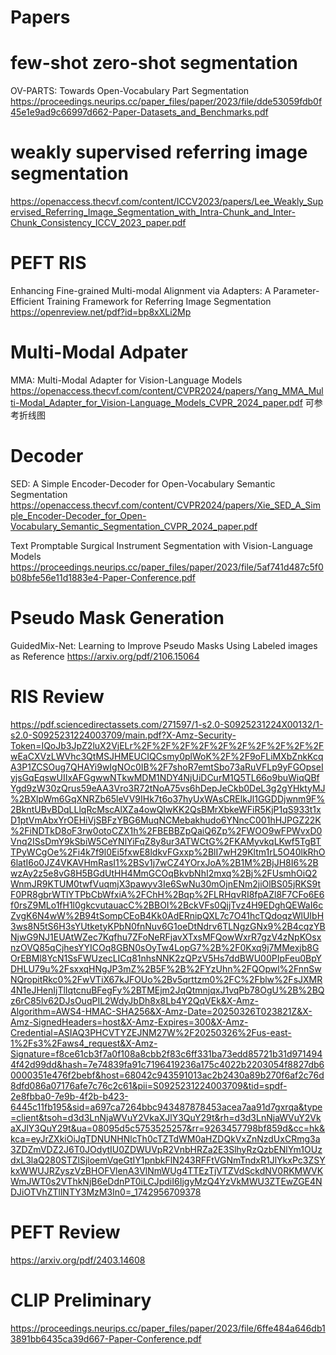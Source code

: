 # Papers
# few-shot zero-shot segmentation
OV-PARTS: Towards Open-Vocabulary Part Segmentation
https://proceedings.neurips.cc/paper_files/paper/2023/file/dde53059fdb0f45e1e9ad9c66997d662-Paper-Datasets_and_Benchmarks.pdf

# weakly supervised referring image segmentation
https://openaccess.thecvf.com/content/ICCV2023/papers/Lee_Weakly_Supervised_Referring_Image_Segmentation_with_Intra-Chunk_and_Inter-Chunk_Consistency_ICCV_2023_paper.pdf

# PEFT RIS 
Enhancing Fine-grained Multi-modal Alignment via Adapters: A Parameter-Efficient Training Framework for Referring Image Segmentation
https://openreview.net/pdf?id=bp8xXLi2Mp

# Multi-Modal Adpater
MMA: Multi-Modal Adapter for Vision-Language Models
https://openaccess.thecvf.com/content/CVPR2024/papers/Yang_MMA_Multi-Modal_Adapter_for_Vision-Language_Models_CVPR_2024_paper.pdf
可参考折线图

# Decoder 
SED: A Simple Encoder-Decoder for Open-Vocabulary Semantic Segmentation
https://openaccess.thecvf.com/content/CVPR2024/papers/Xie_SED_A_Simple_Encoder-Decoder_for_Open-Vocabulary_Semantic_Segmentation_CVPR_2024_paper.pdf

Text Promptable Surgical Instrument Segmentation with Vision-Language Models
https://proceedings.neurips.cc/paper_files/paper/2023/file/5af741d487c5f0b08bfe56e11d1883e4-Paper-Conference.pdf

# Pseudo Mask Generation
GuidedMix-Net: Learning to Improve Pseudo Masks Using Labeled images as Reference
https://arxiv.org/pdf/2106.15064


# RIS Review
https://pdf.sciencedirectassets.com/271597/1-s2.0-S0925231224X00132/1-s2.0-S0925231224003709/main.pdf?X-Amz-Security-Token=IQoJb3JpZ2luX2VjELr%2F%2F%2F%2F%2F%2F%2F%2F%2F%2FwEaCXVzLWVhc3QtMSJHMEUCIQCsmy0plWoK%2F%2F9oFLiMXbZnkKcqA3P1ZCSOug7QHAYi9wIgNOc0IB%2F7shoR7emtSbo73aRuVFLp9yFGOpseIyjsGqEqswUIIxAFGgwwNTkwMDM1NDY4NjUiDCurM1Q5TL66o9buWiqQBfYgd9zW30zQrus59eAA3Vro3R72tNoA75vs6hDepJeCkb0DeL3g2gYHktyMJ%2BXlpWm6GqXNRZb65leVV9IHk7t6o37hyUxWAsCRElkJl1GGDDjwnm9F%2BkntUBvBDqLLlqRcMscAlXZa4owQIwKK2QsBMrXbkeWFiR5KjP1qS933t1xD1ptVmAbxYrOEHiVjSBFzYBG6MuqNCMebakhudo6YNncC001hHJPGZ22K%2FiNDTkD8oF3rw0otoCZX1h%2FBEBBZpQaiQ6Zp%2FWOO9wFPWvxD0Vnq2ISsDmY9kSbiW5CeYNlYiFqZ8y8ur3ATWCtG%2FKAMyvkqLKwf5TgBTTPyWCgOe%2Fi4k7f9l0Ei5fxwE8ldkvFGxxp%2BlI7wH29Kltm1rL5O40lkRhO6latI6o0JZ4VKAVHmRasI1%2BSv1j7wCZ4YOrxJoA%2B1M%2BjJH8I6%2BwzAy2z5e8vG8H5BGdUtHH4MmGCOqBkvbNhI2mxq%2Bj%2FUsmhOiQ2WnmJR9KTUM0twfVuqmjX3pawyv3Ie6SwNu30mOjnENm2jiOlBS05jRKS9tF0PR8gbrWTlYTPbCbWfxiA%2FChH%2Bqp%2FLRHqvRI8fpAZl8F7CFo6E6f0rsZ9MLo1fH1l0gkcvutauacC%2BBOI%2BckVFs0QjjTvz4H9EDghQEWaI6cZvgK6N4wW%2B94tSompCEoB4Kk0AdERnipQXL7c7O41hcTQdoqzWlUIbH3ws8N5tS6H3sYUtketyKPbN0fnNuv6G1oeDtNdrv6TLNgzGNx9%2B4cqzYBNjwG9NJ1EUAtWZec7Kqfhu7ZFoNeRFjavXTxsMFQowWxrR7gzV4zNpKOsxnzOVQ85qCjhesYYICOq8GBN0sOyTw4LopG7%2B%2F0Kxq9j7MMexjb8GOrEBMl8YcN1SsFWUzecLICq81nhsNNK2zQPzV5Hs7ddBWU00PIpFeu0BpYDHLU79u%2FsxxqHNgJP3mZ%2B5F%2B%2FYzUhn%2FQOpwl%2FnnSwNQropitRkc0%2FwVTiX67kJFOUo%2Bv5qrttzm0%2FC%2Fblw%2FsJXMR4N1eJHenIjTlIqtcnuBFegFy%2BTMEjm2JqQtmnjqxJ1vqPb78OgU%2B%2BQz6rC85lv62DJsOuqPIL2WdyJbDh8x8Lb4Y2QqVEk&X-Amz-Algorithm=AWS4-HMAC-SHA256&X-Amz-Date=20250326T023821Z&X-Amz-SignedHeaders=host&X-Amz-Expires=300&X-Amz-Credential=ASIAQ3PHCVTYZEJNM27W%2F20250326%2Fus-east-1%2Fs3%2Faws4_request&X-Amz-Signature=f8ce61cb3f7a0f108a8cbb2f83c6ff331ba73edd85721b31d9714944f42d99dd&hash=7e74839fa91c7196419236a175c4022b2203054f8827db60000351e476f2bebf&host=68042c943591013ac2b2430a89b270f6af2c76d8dfd086a07176afe7c76c2c61&pii=S0925231224003709&tid=spdf-2e8fbba0-7e9b-4f2b-b423-6445c11fb195&sid=a697ca7264bbc943487878453acea7aa91d7gxrqa&type=client&tsoh=d3d3LnNjaWVuY2VkaXJlY3QuY29t&rh=d3d3LnNjaWVuY2VkaXJlY3QuY29t&ua=08095d5c5753525257&rr=9263457798bf859d&cc=hk&kca=eyJrZXkiOiJqTDNUNHNlcTh0cTZTdWM0aHZDQkVxZnNzdUxCRmg3a3ZDZmVDZ2J6T0JOdytIU0ZDWUVpR2VnbHRZa2E3SlhyRzQzbENlYm1OUzdxL3laQ280STZlSjloemVqeGtIY1pnbkFlN243RFFtVGNmTndxR1JlYkxPc3ZSYkxWWUJRZyszVzBHOFVlenA3VlNmWUg4TTEzTjVTZVdSckdNV0RKMWVKWmJWT0s2VThkNjB6eDdnPT0iLCJpdiI6IjgyMzQ4YzVkMWU3ZTEwZGE4NDJiOTVhZTllNTY3MzM3In0=_1742956709378

# PEFT Review
https://arxiv.org/pdf/2403.14608

# CLIP Preliminary
https://proceedings.neurips.cc/paper_files/paper/2023/file/6ffe484a646db13891bb6435ca39d667-Paper-Conference.pdf

